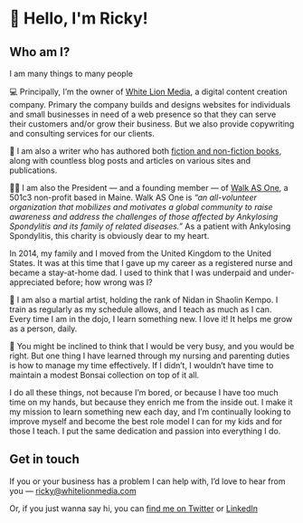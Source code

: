 # 👋 Hello, I'm Ricky!

## Who am I?

I am many things to many people

💻 Principally, I’m the owner of [White Lion Media](https://whitelionmedia.com/), a digital content creation company. Primary the company builds and designs websites for individuals and small businesses in need of a web presence so that they can serve their customers and/or grow their business. But we also provide copywriting and consulting services for our clients.

📝 I am also a writer who has authored both [fiction and non-fiction books](https://endlesstrax.com/books), along with countless blog posts and articles on various sites and publications.

👨‍⚕️ I am also the President — and a founding member — of [Walk AS One](https://walkasone.org/), a 501c3 non-profit based in Maine. Walk AS One is *“an all-volunteer organization that mobilizes and motivates a global community to raise awareness and address the challenges of those affected by Ankylosing Spondylitis and its family of related diseases.”* As a patient with Ankylosing Spondylitis, this charity is obviously dear to my heart.

In 2014, my family and I moved from the United Kingdom to the United States. It was at this time that I gave up my career as a registered nurse and became a stay-at-home dad. I used to think that I was underpaid and under-appreciated before; how wrong was I?

🥋 I am also a martial artist, holding the rank of Nidan in Shaolin Kempo. I train as regularly as my schedule allows, and I teach as much as I can. Every time I am in the dojo, I learn something new. I love it! It helps me grow as a person, daily.

🌲 You might be inclined to think that I would be very busy, and you would be right. But one thing I have learned through my nursing and parenting duties is how to manage my time effectively. If I didn’t, I wouldn’t have time to maintain a modest Bonsai collection on top of it all. 

I do all these things, not because I’m bored, or because I have too much time on my hands, but because they enrich me from the inside out. I make it my mission to learn something new each day, and I’m continually looking to improve myself and become the best role model I can for my kids and for those I teach. I put the same dedication and passion into everything I do.

## Get in touch

If you or your business has a problem I can help with, I’d love to hear from you — ricky@whitelionmedia.com

Or, if you just wanna say hi, you can [find me on Twitter](https://twitter.com/endlesstrax/) or [LinkedIn](https://www.linkedin.com/in/rickywhite/)
